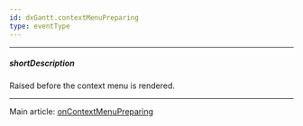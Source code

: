 ```yaml
---
id: dxGantt.contextMenuPreparing
type: eventType
---
```

---
##### shortDescription
Raised before the context menu is rendered.

---
Main article: [onContextMenuPreparing](/Documentation/ApiReference/UI_Components/dxGantt/Configuration/#onContextMenuPreparing)
